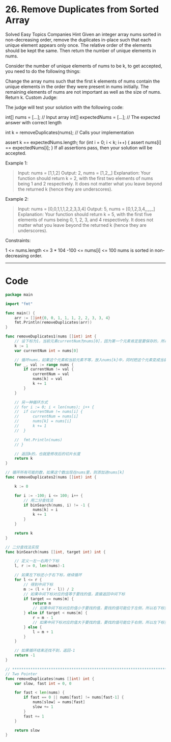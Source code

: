 # 26. Remove Duplicates from Sorted Array
Solved
Easy
Topics
Companies
Hint
Given an integer array nums sorted in non-decreasing order, remove the duplicates in-place such that each unique element appears only once. The relative order of the elements should be kept the same. Then return the number of unique elements in nums.

Consider the number of unique elements of nums to be k, to get accepted, you need to do the following things:

Change the array nums such that the first k elements of nums contain the unique elements in the order they were present in nums initially. The remaining elements of nums are not important as well as the size of nums.
Return k.
Custom Judge:

The judge will test your solution with the following code:

int[] nums = [...]; // Input array
int[] expectedNums = [...]; // The expected answer with correct length

int k = removeDuplicates(nums); // Calls your implementation

assert k == expectedNums.length;
for (int i = 0; i < k; i++) {
    assert nums[i] == expectedNums[i];
}
If all assertions pass, then your solution will be accepted.

 

Example 1:
> Input: nums = [1,1,2]
Output: 2, nums = [1,2,_]
Explanation: Your function should return k = 2, with the first two elements of nums being 1 and 2 respectively.
It does not matter what you leave beyond the returned k (hence they are underscores).

Example 2:
> Input: nums = [0,0,1,1,1,2,2,3,3,4]
Output: 5, nums = [0,1,2,3,4,_,_,_,_,_]
Explanation: Your function should return k = 5, with the first five elements of nums being 0, 1, 2, 3, and 4 respectively.
It does not matter what you leave beyond the returned k (hence they are underscores).
 

Constraints:

1 <= nums.length <= 3 * 104
-100 <= nums[i] <= 100
nums is sorted in non-decreasing order.

---

# Code
```go
package main

import "fmt"

func main() {
	arr := []int{0, 0, 1, 1, 1, 2, 2, 3, 3, 4}
	fmt.Println(removeDuplicates(arr))
}

func removeDuplicates1(nums []int) int {
	// 设下标为1，当前元素currentNum为nums[0]，因为第一个元素肯定是要保存的，所以修改后的nums[k]从第二个元素开始查询
	k := 1
	var currentNum int = nums[0]

	// 循环nums，如果这个元素和当前元素不等，放入nums[k]中，同时把这个元素变成当前元素，k+1，如果相同则略过，
	for _, val := range nums {
		if currentNum != val {
			currentNum = val
			nums[k] = val
			k += 1
		}
	}

	// 另一种循环方式
	// for i := 0; i < len(nums); i++ {
	// 	if currentNum != nums[i] {
	// 		currentNum = nums[i]
	// 		nums[k] = nums[i]
	// 		k += 1
	// 	}

	// 	fmt.Println(nums)
	// }

	// 返回k的，也就是修改后的切片长度
	return k
}

// 循环所有可能的数，如果这个数出现在nums里，则添加进nums[k]
func removeDuplicates2(nums []int) int {

	k := 0

	for i := -100; i <= 100; i++ {
		// 用二分查找法
		if binSearch(nums, i) != -1 {
			nums[k] = i
			k += 1
		}
	}

	return k
}

// 二分查找法实现
func binSearch(nums []int, target int) int {

	// 定义一左一右两个下标
	l, r := 0, len(nums)-1

	// 如果左下标还小于右下标，继续循环
	for l <= r {
		// 得到中间下标
		m := (l + (r - l)) / 2
		// 如果中间下标对应的值等于要找的值，直接返回中间下标
		if target == nums[m] {
			return m
			// 如果中间下标对应的值小于要找的值，要找的值可能位于左侧，所以右下标变为中间下标-1
		} else if target < nums[m] {
			r = m - 1
			// 如果中间下标对应的值大于要找的值，要找的值可能位于右侧，所以左下标变为中间下标+1
		} else {
			l = m + 1
		}
	}

	// 如果循环结束还找不到，返回-1
	return -1
}

// *********************************************************************************************************************
// Two Pointer
func removeDuplicates(nums []int) int {
	var slow, fast int = 0, 0

	for fast < len(nums) {
		if fast == 0 || nums[fast] != nums[fast-1] {
			nums[slow] = nums[fast]
			slow += 1
		}
		fast += 1
	}

	return slow
}
```